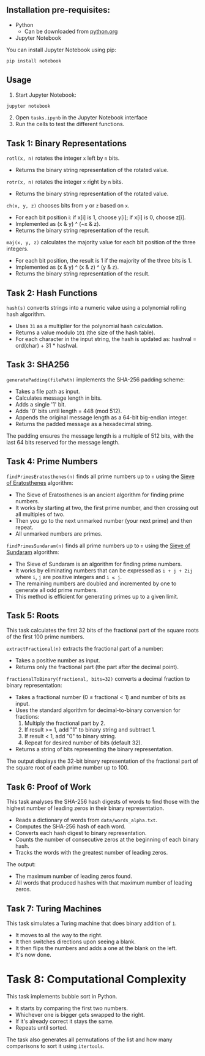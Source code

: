 ﻿## Installation pre-requisites:

- Python
  - Can be downloaded from [python.org](https://www.python.org/downloads/)
- Jupyter Notebook

You can install Jupyter Notebook using pip:

```bash
pip install notebook
```

## Usage

1. Start Jupyter Notebook:

```bash
jupyter notebook
```

2. Open `tasks.ipynb` in the Jupyter Notebook interface
3. Run the cells to test the different functions.

## Task 1: Binary Representations

`rotl(x, n)` rotates the integer `x` left by `n` bits.

- Returns the binary string representation of the rotated value.

`rotr(x, n)` rotates the integer `x` right by `n` bits.

- Returns the binary string representation of the rotated value.

`ch(x, y, z)` chooses bits from `y` or `z` based on `x`.

- For each bit position i: if x[i] is 1, choose y[i]; if x[i] is 0, choose z[i].
- Implemented as (x & y) ^ (~x & z).
- Returns the binary string representation of the result.

`maj(x, y, z)` calculates the majority value for each bit position of the three integers.

- For each bit position, the result is 1 if the majority of the three bits is 1.
- Implemented as (x & y) ^ (x & z) ^ (y & z).
- Returns the binary string representation of the result.

## Task 2: Hash Functions

`hash(s)` converts strings into a numeric value using a polynomial rolling hash algorithm.

- Uses `31` as a multiplier for the polynomial hash calculation.
- Returns a value modulo `101` (the size of the hash table).
- For each character in the input string, the hash is updated as: hashval = ord(char) + 31 \* hashval.

## Task 3: SHA256

`generatePadding(filePath)` implements the SHA-256 padding scheme:

- Takes a file path as input.
- Calculates message length in bits.
- Adds a single '1' bit.
- Adds '0' bits until length = 448 (mod 512).
- Appends the original message length as a 64-bit big-endian integer.
- Returns the padded message as a hexadecimal string.

The padding ensures the message length is a multiple of 512 bits, with the last 64 bits reserved for the message length.

## Task 4: Prime Numbers

`findPrimesEratosthenes(n)` finds all prime numbers up to `n` using the [Sieve of Eratosthenes](https://en.wikipedia.org/wiki/Sieve_of_Eratosthenes) algorithm:

- The Sieve of Eratosthenes is an ancient algorithm for finding prime numbers.
- It works by starting at two, the first prime number, and then crossing out all multiples of two.
- Then you go to the next unmarked number (your next prime) and then repeat.
- All unmarked numbers are primes.

`findPrimesSundaram(n)` finds all prime numbers up to `n` using the [Sieve of Sundaram](https://en.wikipedia.org/wiki/Sieve_of_Sundaram) algorithm:

- The Sieve of Sundaram is an algorithm for finding prime numbers.
- It works by eliminating numbers that can be expressed as `i + j + 2ij` where `i`, `j` are positive integers and `i ≤ j`.
- The remaining numbers are doubled and incremented by one to generate all odd prime numbers.
- This method is efficient for generating primes up to a given limit.

## Task 5: Roots

This task calculates the first 32 bits of the fractional part of the square roots of the first 100 prime numbers.

`extractFractional(n)` extracts the fractional part of a number:

- Takes a positive number as input.
- Returns only the fractional part (the part after the decimal point).

`fractionalToBinary(fractional, bits=32)` converts a decimal fraction to binary representation:

- Takes a fractional number (0 ≤ fractional < 1) and number of bits as input.
- Uses the standard algorithm for decimal-to-binary conversion for fractions:
  1. Multiply the fractional part by 2.
  2. If result >= 1, add "1" to binary string and subtract 1.
  3. If result < 1, add "0" to binary string.
  4. Repeat for desired number of bits (default 32).
- Returns a string of bits representing the binary representation.

The output displays the 32-bit binary representation of the fractional part of the square root of each prime number up to 100.

## Task 6: Proof of Work

This task analyses the SHA-256 hash digests of words to find those with the highest number of leading zeros in their binary representation.

- Reads a dictionary of words from `data/words_alpha.txt`.
- Computes the SHA-256 hash of each word.
- Converts each hash digest to binary representation.
- Counts the number of consecutive zeros at the beginning of each binary hash.
- Tracks the words with the greatest number of leading zeros.

The output:

- The maximum number of leading zeros found.
- All words that produced hashes with that maximum number of leading zeros.

## Task 7: Turing Machines

This task simulates a Turing machine that does binary addition of `1`.

- It moves to all the way to the right.
- It then switches directions upon seeing a blank.
- It then flips the numbers and adds a one at the blank on the left.
- It's now done.

# Task 8: Computational Complexity

This task implements bubble sort in Python.

- It starts by comparing the first two numbers.
- Whichever one is bigger gets swapped to the right.
- If it's already correct it stays the same.
- Repeats until sorted.

The task also generates all permutations of the list and how many comparisons to sort it using `itertools`.
